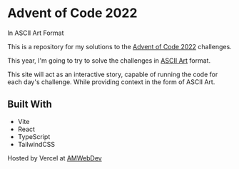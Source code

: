 # Advent of Code 2022

In ASCII Art Format

This is a repository for my solutions to the [Advent of Code 2022](https://adventofcode.com/2022) challenges.

This year, I'm going to try to solve the challenges in [ASCII Art](https://en.wikipedia.org/wiki/ASCII_art) format.

This site will act as an interactive story, capable of running the code for each day's challenge. While providing context in the form of ASCII Art.

## Built With

- Vite
- React
- TypeScript
- TailwindCSS

Hosted by Vercel at [AMWebDev](https://adventofcode.amwebdev.com)
